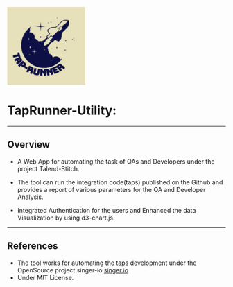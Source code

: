 ![](./react_frontend/public/favicon.png)

# TapRunner-Utility:

---

## Overview

- A Web App for automating the task of QAs and Developers under the
  project Talend-Stitch.

- The tool can run the integration code(taps) published on the Github and provides a
  report of various parameters for the QA and Developer Analysis.

- Integrated Authentication for the users and Enhanced the data Visualization by
  using d3-chart.js.

---

## References

- The tool works for automating the taps development under the OpenSource project singer-io [singer.io](https://github.com/singer-io)
- Under MIT License.
